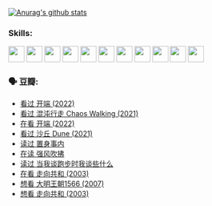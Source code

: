 
[![Anurag's github stats](https://github-readme-stats.vercel.app/api?username=w940853815)](https://github.com/anuraghazra/github-readme-stats)

### Skills:

<code><img height="32" src="https://cdn.jsdelivr.net/npm/simple-icons@v5/icons/python.svg"></code>
<code><img height="32" src="https://cdn.jsdelivr.net/npm/simple-icons@v5/icons/javascript.svg"></code>
<code><img height="32" src="https://cdn.jsdelivr.net/npm/simple-icons@v5/icons/django.svg"></code>
<code><img height="32" src="https://cdn.jsdelivr.net/npm/simple-icons@v5/icons/flask.svg"></code>
<code><img height="32" src="https://cdn.jsdelivr.net/npm/simple-icons@v5/icons/vuetify.svg"></code>
<code><img height="32" src="https://cdn.jsdelivr.net/npm/simple-icons@v5/icons/git.svg"></code>
<code><img height="32" src="https://cdn.jsdelivr.net/npm/simple-icons@v5/icons/docker.svg"></code>
<code><img height="32" src="https://cdn.jsdelivr.net/npm/simple-icons@v5/icons/postgresql.svg"></code>
<code><img height="32" src="https://cdn.jsdelivr.net/npm/simple-icons@v5/icons/elasticsearch.svg"></code>
<code><img height="32" src="https://cdn.jsdelivr.net/npm/simple-icons@v5/icons/macos.svg"></code>
<code><img height="32" src="https://cdn.jsdelivr.net/npm/simple-icons@v5/icons/linux.svg"></code>

### 🗣 豆瓣:

<!-- DOUBAN-ACTIVITIES:START -->
- [看过 开端‎ (2022)](https://www.douban.com/people/136069238/status/3737530861/?_i=43228069)
- [看过 混沌行走 Chaos Walking‎ (2021)](https://www.douban.com/people/136069238/status/3734828206/?_i=43228069)
- [在看 开端‎ (2022)](https://www.douban.com/people/136069238/status/3733533297/?_i=43228069)
- [看过 沙丘 Dune‎ (2021)](https://www.douban.com/people/136069238/status/3726869471/?_i=43228069)
- [读过 置身事内](https://www.douban.com/people/136069238/status/3726223867/?_i=43228069)
- [在读 强风吹拂](https://www.douban.com/people/136069238/status/3725395475/?_i=43228069)
- [读过 当我谈跑步时我谈些什么](https://www.douban.com/people/136069238/status/3715422296/?_i=43228069)
- [在看 走向共和‎ (2003)](https://www.douban.com/people/136069238/status/3711470443/?_i=43228069)
- [想看 大明王朝1566‎ (2007)](https://www.douban.com/people/136069238/status/3710980213/?_i=43228069)
- [想看 走向共和‎ (2003)](https://www.douban.com/people/136069238/status/3710980002/?_i=43228069)
<!-- DOUBAN-ACTIVITIES:END -->
<!--
**w940853815/w940853815** is a ✨ _special_ ✨ repository because its `README.md` (this file) appears on your GitHub profile.

Here are some ideas to get you started:

- 🔭 I’m currently working on ...
- 🌱 I’m currently learning ...
- 👯 I’m looking to collaborate on ...
- 🤔 I’m looking for help with ...
- 💬 Ask me about ...
- 📫 How to reach me: ...
- 😄 Pronouns: ...
- ⚡ Fun fact: ...
-->
